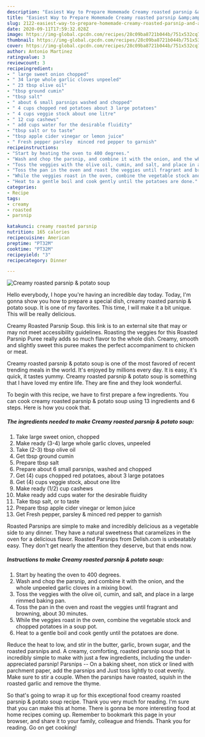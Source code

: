 ```yaml
---
description: "Easiest Way to Prepare Homemade Creamy roasted parsnip &amp;amp; potato soup"
title: "Easiest Way to Prepare Homemade Creamy roasted parsnip &amp;amp; potato soup"
slug: 2122-easiest-way-to-prepare-homemade-creamy-roasted-parsnip-and-amp-potato-soup
date: 2020-09-11T17:59:32.028Z
image: https://img-global.cpcdn.com/recipes/28c09ba8721b044b/751x532cq70/creamy-roasted-parsnip-potato-soup-recipe-main-photo.jpg
thumbnail: https://img-global.cpcdn.com/recipes/28c09ba8721b044b/751x532cq70/creamy-roasted-parsnip-potato-soup-recipe-main-photo.jpg
cover: https://img-global.cpcdn.com/recipes/28c09ba8721b044b/751x532cq70/creamy-roasted-parsnip-potato-soup-recipe-main-photo.jpg
author: Antonio Martinez
ratingvalue: 3
reviewcount: 3
recipeingredient:
- " large sweet onion chopped"
- " 34 large whole garlic cloves unpeeled"
- " 23 tbsp olive oil"
- "tbsp ground cumin"
- "tbsp salt"
- " about 6 small parsnips washed and chopped"
- " 4 cups chopped red potatoes about 3 large potatoes"
- " 4 cups veggie stock about one litre"
- " 12 cup cashews"
- " add cups water for the desirable fluidity"
- "tbsp salt or to taste"
- "tbsp apple cider vinegar or lemon juice"
- " Fresh pepper parsley  minced red pepper to garnish"
recipeinstructions:
- "Start by heating the oven to 400 degrees."
- "Wash and chop the parsnip, and combine it with the onion, and the whole unpeeled garlic cloves in a mixing bowl."
- "Toss the veggies with the olive oil, cumin, and salt, and place in a large rimmed baking pan."
- "Toss the pan in the oven and roast the veggies until fragrant and browning, about 30 minutes."
- "While the veggies roast in the oven, combine the vegetable stock and chopped potatoes in a soup pot."
- "Heat to a gentle boil and cook gently until the potatoes are done."
categories:
- Recipe
tags:
- creamy
- roasted
- parsnip

katakunci: creamy roasted parsnip 
nutrition: 165 calories
recipecuisine: American
preptime: "PT32M"
cooktime: "PT32M"
recipeyield: "3"
recipecategory: Dinner

---
```



![Creamy roasted parsnip &amp; potato soup](https://img-global.cpcdn.com/recipes/28c09ba8721b044b/751x532cq70/creamy-roasted-parsnip-potato-soup-recipe-main-photo.jpg)

Hello everybody, I hope you're having an incredible day today. Today, I'm gonna show you how to prepare a special dish, creamy roasted parsnip &amp; potato soup. It is one of my favorites. This time, I will make it a bit unique. This will be really delicious.

Creamy Roasted Parsnip Soup. this link is to an external site that may or may not meet accessibility guidelines. Roasting the veggies for this Roasted Parsnip Puree really adds so much flavor to the whole dish. Creamy, smooth and slightly sweet this puree makes the perfect accompaniment to chicken or meat.

Creamy roasted parsnip &amp; potato soup is one of the most favored of recent trending meals in the world. It's enjoyed by millions every day. It is easy, it's quick, it tastes yummy. Creamy roasted parsnip &amp; potato soup is something that I have loved my entire life. They are fine and they look wonderful.


To begin with this recipe, we have to first prepare a few ingredients. You can cook creamy roasted parsnip &amp; potato soup using 13 ingredients and 6 steps. Here is how you cook that.

<!--inarticleads1-->

##### The ingredients needed to make Creamy roasted parsnip &amp; potato soup:

1. Take  large sweet onion, chopped
1. Make ready  (3-4) large whole garlic cloves, unpeeled
1. Take  (2-3) tbsp olive oil
1. Get tbsp ground cumin
1. Prepare tbsp salt
1. Prepare  about 6 small parsnips, washed and chopped
1. Get  (4) cups chopped red potatoes, about 3 large potatoes
1. Get  (4) cups veggie stock, about one litre
1. Make ready  (1/2) cup cashews
1. Make ready  add cups water for the desirable fluidity
1. Take tbsp salt, or to taste
1. Prepare tbsp apple cider vinegar or lemon juice
1. Get  Fresh pepper, parsley &amp; minced red pepper to garnish


Roasted Parsnips are simple to make and incredibly delicious as a vegetable side to any dinner. They have a natural sweetness that caramelizes in the oven for a delicious flavor. Roasted Parsnips from Delish.com is unbeatably easy. They don&#39;t get nearly the attention they deserve, but that ends now. 

<!--inarticleads2-->

##### Instructions to make Creamy roasted parsnip &amp; potato soup:

1. Start by heating the oven to 400 degrees.
1. Wash and chop the parsnip, and combine it with the onion, and the whole unpeeled garlic cloves in a mixing bowl.
1. Toss the veggies with the olive oil, cumin, and salt, and place in a large rimmed baking pan.
1. Toss the pan in the oven and roast the veggies until fragrant and browning, about 30 minutes.
1. While the veggies roast in the oven, combine the vegetable stock and chopped potatoes in a soup pot.
1. Heat to a gentle boil and cook gently until the potatoes are done.


Reduce the heat to low, and stir in the butter, garlic, brown sugar, and the roasted parsnips and. A creamy, comforting, roasted parsnip soup that is incredibly simple to make with just a few ingredients, including the under-appreciated parsnip! Parsnips -- On a baking sheet, non stick or lined with parchment paper, add the parsnips and Just toss lightly to coat evenly. Make sure to stir a couple. When the parsnips have roasted, squish in the roasted garlic and remove the thyme. 

So that's going to wrap it up for this exceptional food creamy roasted parsnip &amp; potato soup recipe. Thank you very much for reading. I'm sure that you can make this at home. There is gonna be more interesting food at home recipes coming up. Remember to bookmark this page in your browser, and share it to your family, colleague and friends. Thank you for reading. Go on get cooking!
